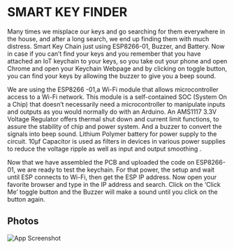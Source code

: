 
# SMART KEY FINDER
Many times we misplace our keys and go searching for them everywhere in the house, and after a long search, we end up finding them with much distress. Smart Key Chain just using ESP8266-01, Buzzer, and Battery. Now in case if you can’t find your keys and you remember that you have attached an IoT keychain to your keys, so you take out your phone and open Chrome and open your Keychain Webpage and by clicking on toggle button, you can find your keys by allowing the buzzer to give you a beep sound. 
           
 We are using the ESP8266 -01,a Wi-Fi module that allows microcontroller access to a Wi-Fi network. This module is a self-contained SOC (System On a Chip) that doesn’t necessarily need a microcontroller to manipulate inputs and outputs as you would normally do with an Arduino. An AMS1117 3.3V Voltage Regulator offers thermal shut down and current limit functions, to assure the stability of chip and power system. And a buzzer to convert the signals into beep sound. Lithium Polymer battery for power supply to the circuit. 10µf Capacitor is  used as filters in devices in various power supplies to reduce the voltage ripple as well as input and output smoothing .
 
 Now that we have assembled the PCB and uploaded the code on ESP8266-01, we are ready to test the keychain. For that power, the setup and wait until ESP connects to Wi-Fi, then get the ESP IP address. Now open your favorite browser and type in the IP address and search. Click on the ‘Click Me’ toggle button and the Buzzer will make a sound until you click on the button again.



## Photos

![App Screenshot](https://drive.google.com/file/d/1IM3LFEqR9hXqGqYs5ECiidHidXlm_d3G/view?usp=drive_link)

